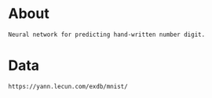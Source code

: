 # About
    Neural network for predicting hand-written number digit. 

# Data
    https://yann.lecun.com/exdb/mnist/
